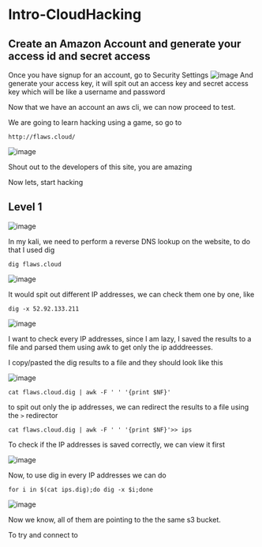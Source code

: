 # Intro-CloudHacking

## Create an Amazon Account and generate your access id and secret access

Once you have signup for an account, go to Security Settings
![image](https://github.com/user-attachments/assets/fc4e09cc-19d6-4b96-8bcb-675a03372618)
 And generate your access key, it will spit out an access key and secret access key which will be like a username and password

Now that we have an account an aws cli, we can now proceed to test.

We are going to learn hacking using a game,  so go to 

```
http://flaws.cloud/
```

![image](https://github.com/user-attachments/assets/27e4ec27-430e-46ed-8dfc-7103ec76b24c)


Shout out to the developers of this site, you are amazing

Now lets, start hacking

## Level 1 

![image](https://github.com/user-attachments/assets/480a4f26-646e-42ff-9732-86f4d22dc4aa)

In my kali, we need to perform a reverse DNS lookup on the website, to do that I used dig 

```
dig flaws.cloud
```
![image](https://github.com/user-attachments/assets/12bc6e7f-8ec4-4262-af01-9d9e4e9b9403)

It would spit out different IP addresses, we can check them one by one,  like

```
dig -x 52.92.133.211
```

![image](https://github.com/user-attachments/assets/e938f79b-bc80-4e0c-b1ee-edc6f380f67d)

I want to check every IP addresses, since I am lazy, I saved the results to a file and parsed them using awk to get only the ip adddreesses.

I copy/pasted the dig results to a file and they should look like this

![image](https://github.com/user-attachments/assets/025df057-1006-4a09-b194-a4a0615f9031)


```
cat flaws.cloud.dig | awk -F ' ' '{print $NF}'

```

to spit out only the ip addresses, we can redirect the results to a file using the ```>``` redirector

```
cat flaws.cloud.dig | awk -F ' ' '{print $NF}'>> ips

```
To check if the IP addresses is saved correctly, we can view it first

![image](https://github.com/user-attachments/assets/e529bab4-74fd-4341-a341-c796227cfb1d)


Now, to use dig in every IP addresses we can do

```
for i in $(cat ips.dig);do dig -x $i;done
```

![image](https://github.com/user-attachments/assets/0ec487af-b7d8-4115-9bca-2dde0572d9d6)

Now we know, all of them are pointing to the the same s3 bucket.

To try and connect to
